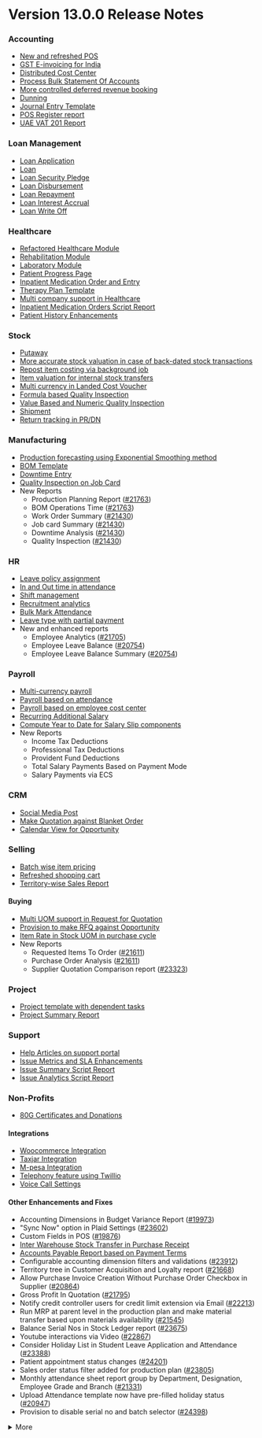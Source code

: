 # Version 13.0.0 Release Notes

### Accounting
- [New and refreshed POS](https://github.com/frappe/cpmerp/pull/20789)
- [GST E-invoicing for India](https://docs.cpmerp.com/docs/user/manual/en/regional/india/setup-e-invoicing)
- [Distributed Cost Center](https://docs.cpmerp.com/docs/user/manual/en/accounts/distributed-cost-center)
- [Process Bulk Statement Of Accounts](https://docs.cpmerp.com/docs/user/manual/en/accounts/process-statement-of-accounts)
- [More controlled deferred revenue booking](https://docs.cpmerp.com/docs/user/manual/en/accounts/process-deferred-accounting)
- [Dunning](https://docs.cpmerp.com/docs/user/manual/en/accounts/dunning)
- [Journal Entry Template](https://docs.cpmerp.com/docs/user/manual/en/accounts/journal-entry-template)
- [POS Register report](https://github.com/frappe/cpmerp/pull/23313)
- [UAE VAT 201 Report](https://github.com/frappe/cpmerp/pull/23447)


### Loan Management
- [Loan Application](https://docs.cpmerp.com/docs/user/manual/en/loan-management/loan-application)
- [Loan](https://docs.cpmerp.com/docs/user/manual/en/loan-management/loan)
- [Loan Security Pledge](https://docs.cpmerp.com/docs/user/manual/en/loan-management/loan-security-pledge)
- [Loan Disbursement](https://docs.cpmerp.com/docs/user/manual/en/loan-management/loan-disbursement)
- [Loan Repayment](https://docs.cpmerp.com/docs/user/manual/en/loan-management/loan-repayment)
- [Loan Interest Accrual](https://docs.cpmerp.com/docs/user/manual/en/loan-management/loan-interest-accrual)
- [Loan Write Off](https://docs.cpmerp.com/docs/user/manual/en/loan-management/loan-write-off)

### Healthcare
- [Refactored Healthcare Module](https://docs.cpmerp.com/docs/user/manual/en/healthcare)
- [Rehabilitation Module](https://docs.cpmerp.com/docs/user/manual/en/healthcare/exercise_type)
- [Laboratory Module](https://docs.cpmerp.com/docs/user/manual/en/healthcare/setup_laboratory)
- [Patient Progress Page](https://github.com/frappe/cpmerp/pull/22474)
- [Inpatient Medication Order and Entry](https://docs.cpmerp.com/docs/user/manual/en/healthcare/inpatient_medication_entry)
- [Therapy Plan Template](https://docs.cpmerp.com/docs/user/manual/en/healthcare/therapy_plan)
- [Multi company support in Healthcare](https://github.com/frappe/cpmerp/pull/21290)
- [Inpatient Medication Orders Script Report](https://github.com/frappe/cpmerp/pull/23984)
- [Patient History Enhancements](https://github.com/frappe/cpmerp/pull/24033)


### Stock
- [Putaway](https://docs.cpmerp.com/docs/user/manual/en/stock/putaway-rule)
- [More accurate stock valuation in case of back-dated stock transactions](https://github.com/frappe/cpmerp/pull/24183)
- [Repost item costing via background job](https://github.com/frappe/cpmerp/pull/24183)
- [Item valuation for internal stock transfers](https://github.com/frappe/cpmerp/pull/24200)
- [Multi currency in Landed Cost Voucher](https://github.com/frappe/cpmerp/pull/24127)
- [Formula based Quality Inspection](https://docs.cpmerp.com/docs/user/manual/en/stock/quality-inspection)
- [Value Based and Numeric Quality Inspection](https://github.com/frappe/cpmerp/pull/24181)
- [Shipment](https://github.com/frappe/cpmerp/pull/22914)
- [Return tracking in PR/DN](https://github.com/frappe/cpmerp/pull/22859)

### Manufacturing
- [Production forecasting using Exponential Smoothing method](https://docs.cpmerp.com/docs/user/manual/en/manufacturing/reports/demand-driven-forecasting)
- [BOM Template](https://docs.cpmerp.com/docs/user/manual/en/manufacturing/bill-of-materials#34-bom-template)
- [Downtime Entry](https://docs.cpmerp.com/docs/user/manual/en/manufacturing/downtime-entry)
- [Quality Inspection on Job Card](https://github.com/frappe/cpmerp/pull/23964)
- New Reports
  - Production Planning Report ([#21763](https://github.com/frappe/cpmerp/pull/21763))
  - BOM Operations Time ([#21763](https://github.com/frappe/cpmerp/pull/21763))
  - Work Order Summary ([#21430](https://github.com/frappe/cpmerp/pull/21430))
  - Job card Summary ([#21430](https://github.com/frappe/cpmerp/pull/21430))
  - Downtime Analysis ([#21430](https://github.com/frappe/cpmerp/pull/21430))
  - Quality Inspection ([#21430](https://github.com/frappe/cpmerp/pull/21430))

### HR
- [Leave policy assignment](https://github.com/frappe/cpmerp/pull/23112)
- [In and Out time in attendance](https://github.com/frappe/cpmerp/pull/21547)
- [Shift management](https://docs.cpmerp.com/docs/user/manual/en/human-resources/shift-management)
- [Recruitment analytics](https://github.com/frappe/cpmerp/pull/21732)
- [Bulk Mark Attendance](https://github.com/frappe/cpmerp/pull/20062)
- [Leave type with partial payment](https://github.com/frappe/cpmerp/pull/23173)
- New and enhanced reports
    - Employee Analytics ([#21705](https://github.com/frappe/cpmerp/pull/21705))
    - Employee Leave Balance ([#20754](https://github.com/frappe/cpmerp/pull/20754))
    - Employee Leave Balance Summary ([#20754](https://github.com/frappe/cpmerp/pull/20754))

### Payroll
- [Multi-currency payroll](https://github.com/frappe/cpmerp/pull/23519)
- [Payroll based on attendance](https://github.com/frappe/cpmerp/pull/21258)
- [Payroll based on employee cost center](https://github.com/frappe/cpmerp/pull/21609)
- [Recurring Additional Salary](https://github.com/frappe/cpmerp/pull/20936)
- [Compute Year to Date for Salary Slip components](https://github.com/frappe/cpmerp/pull/24362)
- New Reports
  - Income Tax Deductions
  - Professional Tax Deductions
  - Provident Fund Deductions
  - Total Salary Payments Based on Payment Mode
  - Salary Payments via ECS

### CRM
- [Social Media Post](https://docs.cpmerp.com/docs/user/manual/en/CRM/social-media-post)
- [Make Quotation against Blanket Order](https://docs.cpmerp.com/docs/user/manual/en/selling/blanket-order)
- [Calendar View for Opportunity](https://github.com/frappe/cpmerp/pull/21280)

### Selling
- [Batch wise item pricing](https://github.com/frappe/cpmerp/pull/24470)
- [Refreshed shopping cart](https://github.com/frappe/cpmerp/pull/22617)
- [Territory-wise Sales Report](https://github.com/frappe/cpmerp/pull/20428)

#### Buying
- [Multi UOM support in Request for Quotation](https://github.com/frappe/cpmerp/pull/22249)
- [Provision to make RFQ against Opportunity](https://github.com/frappe/cpmerp/pull/22765)
- [Item Rate in Stock UOM in purchase cycle](https://github.com/frappe/cpmerp/pull/24315)
- New Reports
  - Requested Items To Order ([#21611](https://github.com/frappe/cpmerp/pull/21611))
  - Purchase Order Analysis ([#21611](https://github.com/frappe/cpmerp/pull/21611))
  - Supplier Quotation Comparison report ([#23323](https://github.com/frappe/cpmerp/pull/23323))

### Project
- [Project template with dependent tasks](https://github.com/frappe/cpmerp/pull/24092)
- [Project Summary Report](https://github.com/frappe/cpmerp/pull/21587)

### Support
- [Help Articles on support portal](https://github.com/frappe/cpmerp/pull/22194)
- [Issue Metrics and SLA Enhancements](https://github.com/frappe/cpmerp/pull/21617)
- [Issue Summary Script Report](https://docs.cpmerp.com/docs/user/manual/en/support/support_reports)
- [Issue Analytics Script Report](https://docs.cpmerp.com/docs/user/manual/en/support/support_reports)

### Non-Profits
- [80G Certificates and Donations](https://docs.cpmerp.com/docs/user/manual/en/non_profit/tax_exemption_80g_certificate)

#### Integrations
- [Woocommerce Integration](https://docs.cpmerp.com/docs/user/manual/en/cpmerp_integration/woocommerce_integration)
- [Taxjar Integration](https://github.com/frappe/cpmerp/pull/21047)
- [M-pesa Integration](https://docs.cpmerp.com/docs/user/manual/en/cpmerp_integration/mpesa-integration)
- [Telephony feature using Twillio](https://github.com/frappe/cpmerp/pull/24032)
- [Voice Call Settings](https://github.com/frappe/cpmerp/pull/24126)


#### Other Enhancements and Fixes
- Accounting Dimensions in Budget Variance Report ([#19973](https://github.com/frappe/cpmerp/pull/19973))
- "Sync Now" option in Plaid Settings ([#23602](https://github.com/frappe/cpmerp/pull/23602))
- Custom Fields in POS ([#19876](https://github.com/frappe/cpmerp/pull/19876))
- [Inter Warehouse Stock Transfer in Purchase Receipt](https://docs.cpmerp.com/docs/user/manual/en/stock/articles/material-transfer-from-delivery-note)
- [Accounts Payable Report based on Payment Terms](https://docs.cpmerp.com/docs/user/manual/en/accounts/accounting-reports)
- Configurable accounting dimension filters and validations ([#23912](https://github.com/frappe/cpmerp/pull/23912))
- Territory tree in Customer Acquisition and Loyalty report ([#21668](https://github.com/frappe/cpmerp/pull/21668))
- Allow Purchase Invoice Creation Without Purchase Order Checkbox in Supplier ([#20864](https://github.com/frappe/cpmerp/pull/20864))
- Gross Profit In Quotation ([#21795](https://github.com/frappe/cpmerp/pull/21795))
- Notify credit controller users for credit limit extension via Email ([#22213](https://github.com/frappe/cpmerp/pull/22213))
- Run MRP at parent level in the production plan and make material transfer based upon materials availability ([#21545](https://github.com/frappe/cpmerp/pull/21545))
- Balance Serial Nos in Stock Ledger report ([#23675](https://github.com/frappe/cpmerp/pull/23675))
- Youtube interactions via Video  ([#22867](https://github.com/frappe/cpmerp/pull/22867))
- Consider Holiday List in Student Leave Application and Attendance ([#23388](https://github.com/frappe/cpmerp/pull/23388))
- Patient appointment status changes ([#24201](https://github.com/frappe/cpmerp/pull/24201))
- Sales order status filter added for production plan ([#23805](https://github.com/frappe/cpmerp/pull/23805))
- Monthly attendance sheet report group by Department, Designation, Employee Grade and Branch ([#21331](https://github.com/frappe/cpmerp/pull/21331))
- Upload Attendance template now have pre-filled holiday status ([#20947](https://github.com/frappe/cpmerp/pull/20947))
- Provision to disable serial no and batch selector ([#24398](https://github.com/frappe/cpmerp/pull/24398))

<details>
<summary>More</summary>

- Fetch Items from BOM in Stock Entry([#19498](https://github.com/frappe/cpmerp/pull/19498))
- Supplier Sourced Items in BOM ([#23557](https://github.com/frappe/cpmerp/pull/23557))
- Close Production Plan ([#23728](https://github.com/frappe/cpmerp/pull/23728))
- Button to create Stock Entry for Drug Shortage ([#24012](https://github.com/frappe/cpmerp/pull/24012))
- Added column cost center in Accounts Receivable report ([#23835](https://github.com/frappe/cpmerp/pull/23835))
- Added jinja templating in Contract Template ([#24046](https://github.com/frappe/cpmerp/pull/24046))
- Make account number length configurable ([#23845](https://github.com/frappe/cpmerp/pull/23845))
- Add company and correct filter in bank reconciliation statement ([#23614](https://github.com/frappe/cpmerp/pull/23614))
- Added Condition field in Pricing Rule ([#23014](https://github.com/frappe/cpmerp/pull/23014))
- Open lead status on next contact date ([#23445](https://github.com/frappe/cpmerp/pull/23445))
- [Tax Category in POS Profile](https://docs.cpmerp.com/docs/user/manual/en/accounts/pos-profile)
- Added phone field in product Inquiry ([#23170](https://github.com/frappe/cpmerp/pull/23170))
- Allow Discharge despite Unbilled Healthcare Services ([#24281](https://github.com/frappe/cpmerp/pull/24281))
- Do Not Bill Patient Encounters for Inpatients ([#24355](https://github.com/frappe/cpmerp/pull/24355))
- Autofill Supplier pop-up when only 1 Supplier in RFQ ([#22512](https://github.com/frappe/cpmerp/pull/22512))
- Accounting entries for service item in Purchase receipt ([#22223](https://github.com/frappe/cpmerp/pull/22223))
- Added Project in Sales Analytics report ([#23309](https://github.com/frappe/cpmerp/pull/23309))
- Added all companies option in employee tree to view employee across all companies ([#22573](https://github.com/frappe/cpmerp/pull/22573))
- Email Group Option In Email Campaign ([#22731](https://github.com/frappe/cpmerp/pull/22731))
- Stock Report Enhancements ([#21727](https://github.com/frappe/cpmerp/pull/21727))
- Added range for age in stock ageing ([#22622](https://github.com/frappe/cpmerp/pull/22622))
- Report Summary in Financial Statement([#20876](https://github.com/frappe/cpmerp/pull/20876))
- Added sequence id in routing for the completion of operations sequentially ([#23641](https://github.com/frappe/cpmerp/pull/23641))
- Nested Set filtering for Accounting Dimension
- Add/Remove Items from submitted Sales/Purchase Order
- Provision to edit Item Details from Marketplace
- Scan Barcode in Purchase Receipt
- Disable Rounded Totals Checkbox for Salary Slips in HR Settings

- Renamed Loan Management to Loan on Desk Page ([#21877](https://github.com/frappe/cpmerp/pull/21877))
- Added Expense Approver field in Employee master ([#22244](https://github.com/frappe/cpmerp/pull/22244))
- Bill all hours by default on Timesheet ([#22155](https://github.com/frappe/cpmerp/pull/22155))
- Unable to cancel employee advance ([#22374](https://github.com/frappe/cpmerp/pull/22374))
- Status error in purchase invoice ([#22351](https://github.com/frappe/cpmerp/pull/22351))
- Item-wise sales and purchase register export ([#22184](https://github.com/frappe/cpmerp/pull/22184))
- Billing address in for Purchase documents ([#22233](https://github.com/frappe/cpmerp/pull/22233))
- Handle canceled entries in financial statements ([#22231](https://github.com/frappe/cpmerp/pull/22231))
- Default period start date and period end date for financial statements ([#22011](https://github.com/frappe/cpmerp/pull/22011))
- Update Packed Items via Update Items in Sales Order ([#22392](https://github.com/frappe/cpmerp/pull/22392))
- Hide delete company transactions button if not system manager ([#21839](https://github.com/frappe/cpmerp/pull/21839))
- Skipping total row for tree-view reports ([#22350](https://github.com/frappe/cpmerp/pull/22350))
- Cancelled entries in tds payable monthly report ([#22131](https://github.com/frappe/cpmerp/pull/22131))
- Inter-company Invoice currency for multicurrency transactions ([#21984](https://github.com/frappe/cpmerp/pull/21984))
- Filter batches based on item and warehouse in Pick List (develop) ([#21780](https://github.com/frappe/cpmerp/pull/21780))
- Set cost center in Expense Claim child based on parent (if missing) ([#22175](https://github.com/frappe/cpmerp/pull/22175))
- Item wise backdated stock entry posting for immutable ledger ([#22366](https://github.com/frappe/cpmerp/pull/22366))
- Shopping cart UI fixes ([#22137](https://github.com/frappe/cpmerp/pull/22137))
- Filter Leave Type based on allocation for a particular employee ([#22050](https://github.com/frappe/cpmerp/pull/22050))
- Party validation for inter-warehouse transaction ([#22186](https://github.com/frappe/cpmerp/pull/22186))
- Manufacturing dashboard and work order summary chart ([#21946](https://github.com/frappe/cpmerp/pull/21946))
- IP Admission and Discharge, Minor fixes ([#21817](https://github.com/frappe/cpmerp/pull/21817))
- Validation of Purchase Order against Material Request missing ([#22192](https://github.com/frappe/cpmerp/pull/22192))
- Staffing Plan validation ([#22379](https://github.com/frappe/cpmerp/pull/22379))
- Do not allow backdated stock transactions in previous fiscal year ([#21967](https://github.com/frappe/cpmerp/pull/21967))
- Employee Advance Return not working ([#21812](https://github.com/frappe/cpmerp/pull/21812))
- Added card for reports on education desk ([#21853](https://github.com/frappe/cpmerp/pull/21853))
- Refactored project summary report  ([#21943](https://github.com/frappe/cpmerp/pull/21943))
- Revenue and Customer Count only in date range in Customer Acquitition Report ([#22210](https://github.com/frappe/cpmerp/pull/22210))
- Alternative item not working for subcontract ([#22386](https://github.com/frappe/cpmerp/pull/22386))
- Unable to create batched Item ([#22393](https://github.com/frappe/cpmerp/pull/22393))
- Filters for the manufacturing reports ([#21960](https://github.com/frappe/cpmerp/pull/21960))
- Raw material warehouse in Production Planning Report ([#21982](https://github.com/frappe/cpmerp/pull/21982))
- Allowed LWP leave types to select in Leave Application even if there is no allocation against them ([#22197](https://github.com/frappe/cpmerp/pull/22197))
- Report not working on parameter Grade ([#21951](https://github.com/frappe/cpmerp/pull/21951))
- Allow to enter Relieving date if employee status is Left ([#22242](https://github.com/frappe/cpmerp/pull/22242))
- Resetting lost reason in opportunity and quotation ([#22378](https://github.com/frappe/cpmerp/pull/22378))
- Filtering issues in opening invoice creation tool ([#21969](https://github.com/frappe/cpmerp/pull/21969))
- Set default reference Id for "On Previous Row Amount" and "On Previous Row Total" ([#22346](https://github.com/frappe/cpmerp/pull/22346))
- UX date range field separated in from and to date fields. ([#21765](https://github.com/frappe/cpmerp/pull/21765))
- Enable show_configure_button when shopping cart is enabled ([#22468](https://github.com/frappe/cpmerp/pull/22468))
- Setup status indicators for Job Offer and Job Applicant (develop) ([#22445](https://github.com/frappe/cpmerp/pull/22445))
- Item-wise sales history report ([#22783](https://github.com/frappe/cpmerp/pull/22783))
- Setting filter for project in kanban board ([#22717](https://github.com/frappe/cpmerp/pull/22717))
- Dashboard For Timesheet ([#22750](https://github.com/frappe/cpmerp/pull/22750))
- Handle custom statuses for the pause SLA configuration ([#22349](https://github.com/frappe/cpmerp/pull/22349))
- Quality Feedback and Template ([#22571](https://github.com/frappe/cpmerp/pull/22571))
- Unable to change link from new lead to existing customer ([#22787](https://github.com/frappe/cpmerp/pull/22787))
- Move Issue List actions under 'Actions' dropdown (ux) ([#22710](https://github.com/frappe/cpmerp/pull/22710))
- Cost center should only show option of selected company ([#22598](https://github.com/frappe/cpmerp/pull/22598))
- Serial No Rename does not affect  Stock Ledger Entry ([#22746](https://github.com/frappe/cpmerp/pull/22746))
- Descriptions not copied while creating Fees from Fee Structure ([#22792](https://github.com/frappe/cpmerp/pull/22792))
- Company filter for cost_center and expense_account in all sales and purchase transactions ([#22478](https://github.com/frappe/cpmerp/pull/22478))
- Arrangements of filters for reports accounts payable & receivable  ([#22636](https://github.com/frappe/cpmerp/pull/22636))
- Update the project after task deletion so that the % completed shows correct value ([#22591](https://github.com/frappe/cpmerp/pull/22591))
- Block Invalid Serial No updates in Maintenance Schedule ([#22665](https://github.com/frappe/cpmerp/pull/22665))
- Fetch item price in sales invoice based on it's validity ([#22563](https://github.com/frappe/cpmerp/pull/22563))
- Add view ledger button for cancelled docs ([#22432](https://github.com/frappe/cpmerp/pull/22432))
- Allow creating SLA documents even if SLA tracking is not enabled ([#22608](https://github.com/frappe/cpmerp/pull/22608))
- Quotation list view blank if quotation_to field not set as a standard filter ([#22672](https://github.com/frappe/cpmerp/pull/22672))
- Salary deductions report fixes ([#22397](https://github.com/frappe/cpmerp/pull/22397))
22727))
- Incorrect delivered qty in Supplier-Wise Sales Analytics ([#22631](https://github.com/frappe/cpmerp/pull/22631))
- Moved parent warehouse to top section also added a section break ([#22708](https://github.com/frappe/cpmerp/pull/22708))
- Skip Progress and Completed by fields on Task Duplication ([#22565](https://github.com/frappe/cpmerp/pull/22565))
- Incorrect stock after merging the items ([#22526](https://github.com/frappe/cpmerp/pull/22526))
- Letter head not found in opening invoice creation tool ([#22488](https://github.com/frappe/cpmerp/pull/22488))
- Cannot cancel asset and asset movement ([#22441](https://github.com/frappe/cpmerp/pull/22441))
- Fetch project-related info in Timesheet ([#22423](https://github.com/frappe/cpmerp/pull/22423))
- Currency symbol not showing as per company currency in stock balance report ([#22724](https://github.com/frappe/cpmerp/pull/22724))
- Add default cost center in payment reconciliation JV ([#22614](https://github.com/frappe/cpmerp/pull/22614))
- Stock Reconciliation Invalid Quantity for Batched Item ([#22726](https://github.com/frappe/cpmerp/pull/22726))
- Project link not set in accounts other than profit and loss accounts ([#22051](https://github.com/frappe/cpmerp/pull/22051))
- Buying price for non stock item in gross profit report ([#22616](https://github.com/frappe/cpmerp/pull/22616))
- Multi currency payment reconciliation ([#22738](https://github.com/frappe/cpmerp/pull/22738))
- Cannot cancel assets with repair pending ([#22440](https://github.com/frappe/cpmerp/pull/22440))
- Reset homepage to home after unchecking products page ([#22736](https://github.com/frappe/cpmerp/pull/22736))
- Generic Message in previous doc validation for buying and selling ([#22546](https://github.com/frappe/cpmerp/pull/22546))
- Expense claim outstanding while making payment entry ([#22735](https://github.com/frappe/cpmerp/pull/22735))
- Take parent cost center for child if no cost center at child in expense claim ([#22496](https://github.com/frappe/cpmerp/pull/22496))
- Consider company fiscal year for getting balance ([#22577](https://github.com/frappe/cpmerp/pull/22577))
- Pick List empty table and Serial-Batch items handling ([#22426](https://github.com/frappe/cpmerp/pull/22426))
- Show total row in print format of financial statement ([#22693](https://github.com/frappe/cpmerp/pull/22693))
- Set Root as Parent if no parent in new tree view node ([#22497](https://github.com/frappe/cpmerp/pull/22497))
- Multiple pos issues ([#23725](https://github.com/frappe/cpmerp/pull/23725))
- Calculate taxes if tax is based on item quantity and inclusive on item price ([#23001](https://github.com/frappe/cpmerp/pull/23001))
- Contact us button not visible in the website for the non variant items ([#23217](https://github.com/frappe/cpmerp/pull/23217))
- Not able to make Material Request from Sales Order ([#23669](https://github.com/frappe/cpmerp/pull/23669))
- Capture advance payments in payment order ([#23256](https://github.com/frappe/cpmerp/pull/23256))
- Program and Course Enrollment fixes ([#23333](https://github.com/frappe/cpmerp/pull/23333))
- Cannot create asset if cwip disabled and account not set ([#23580](https://github.com/frappe/cpmerp/pull/23580))
- Cannot merge pos invoices with inclusive tax ([#23541](https://github.com/frappe/cpmerp/pull/23541))
- Do not allow Company as accounting dimension ([#23755](https://github.com/frappe/cpmerp/pull/23755))
- Set value of wrong Bank Account field in Payment Entry ([#22302](https://github.com/frappe/cpmerp/pull/22302))
- Reverse journal entry for multi-currency ([#23165](https://github.com/frappe/cpmerp/pull/23165))
- Updated integrations desk page ([#23772](https://github.com/frappe/cpmerp/pull/23772))
- Assessment Result child table not visible when accessed via Assessment Plan dashboard ([#22880](https://github.com/frappe/cpmerp/pull/22880))
- Conversion factor fixes in Stock Entry ([#23407](https://github.com/frappe/cpmerp/pull/23407))
- Total calculations for multi-currency RCM invoices ([#23072](https://github.com/frappe/cpmerp/pull/23072))
- Show accounts in financial statements upto level 20 ([#23718](https://github.com/frappe/cpmerp/pull/23718))
- Consolidated financial statement sums values into wrong parent ([#23288](https://github.com/frappe/cpmerp/pull/23288))
- Set SLA variance in seconds for Duration fieldtype ([#23765](https://github.com/frappe/cpmerp/pull/23765))
- Added missing reports on selling desk ([#23548](https://github.com/frappe/cpmerp/pull/23548))
- Fixed heading in the mobile view ([#23145](https://github.com/frappe/cpmerp/pull/23145))
- Misleading filters on Item tax Template Link field ([#22918](https://github.com/frappe/cpmerp/pull/22918))
- Do not consider opening entries for TDS calculation ([#23597](https://github.com/frappe/cpmerp/pull/23597))
- Attendance calendar map fix ([#23245](https://github.com/frappe/cpmerp/pull/23245))
- Post cancellation accounting entry on posting date instead of current ([#23361](https://github.com/frappe/cpmerp/pull/23361))
- Set Customer only if Contact is present ([#23704](https://github.com/frappe/cpmerp/pull/23704))
- Add Delivery Note Count in Sales Invoice Dashboard ([#23161](https://github.com/frappe/cpmerp/pull/23161))
- Breadcrumbs for Maintenance Visit and Schedule ([#23369](https://github.com/frappe/cpmerp/pull/23369))
- Raise Error on over receipt/consumption for sub-contracted PR ([#23195](https://github.com/frappe/cpmerp/pull/23195))
- Validate if company not set in the Payment Entry ([#23419](https://github.com/frappe/cpmerp/pull/23419))
- Ignore company and bank account doctype while deleting company transactions ([#22953](https://github.com/frappe/cpmerp/pull/22953))
- Sales funnel data is inconsistent ([#23110](https://github.com/frappe/cpmerp/pull/23110))
- Credit Limit Email not working ([#23059](https://github.com/frappe/cpmerp/pull/23059))
- Add Company in list fields to fetch for Expense Claim ([#23007](https://github.com/frappe/cpmerp/pull/23007))
- Issue form cleaned up and renamed Minutes to First Response field ([#23066](https://github.com/frappe/cpmerp/pull/23066))
- Quotation lost reason options fix ([#22814](https://github.com/frappe/cpmerp/pull/22814))
- Tax amounts in HSN Wise Outward summary ([#23076](https://github.com/frappe/cpmerp/pull/23076))
- Patient Appointment not able to save ([#23434](https://github.com/frappe/cpmerp/pull/23434))
- Removed Working Hours field from Company ([#23009](https://github.com/frappe/cpmerp/pull/23009))
- Added check-in time validation in the Inpatient Record - Transfer ([#22958](https://github.com/frappe/cpmerp/pull/22958))
- Handle Blank from/to range in Numeric Item Attribute ([#23483](https://github.com/frappe/cpmerp/pull/23483))
- Sequence Matcher error in Bank Reconciliation ([#23539](https://github.com/frappe/cpmerp/pull/23539))
- Fixed Conversion Factor rate for the BOM Exploded Item ([#23151](https://github.com/frappe/cpmerp/pull/23151))
- Payment Schedule not fetching ([#23476](https://github.com/frappe/cpmerp/pull/23476))
- Validate if removed Item Attributes exist in variant items ([#22911](https://github.com/frappe/cpmerp/pull/22911))
- Set default billing address for purchase documents ([#22950](https://github.com/frappe/cpmerp/pull/22950))
- Added help link in navbar settings ([#22943](https://github.com/frappe/cpmerp/pull/22943))
- Apply TDS on Purchase Invoice creation from Purchase Order and Purchase Receipt ([#23282](https://github.com/frappe/cpmerp/pull/23282))
- Education Module fixes ([#23714](https://github.com/frappe/cpmerp/pull/23714))
- Filter out cancelled entries in customer ledger summary ([#23205](https://github.com/frappe/cpmerp/pull/23205))
- Fiscal Year and Tax Rates for Italy ([#23623](https://github.com/frappe/cpmerp/pull/23623))
- Production Plan incorrect Work Order qty ([#23264](https://github.com/frappe/cpmerp/pull/23264))
- Added new filters in the Batch-wise Balance History report ([#23676](https://github.com/frappe/cpmerp/pull/23676))
- Update state code and union territory for Daman and Diu ([#22988](https://github.com/frappe/cpmerp/pull/22988))
- Set Stock UOM in item while creating Material Request from Stock Entry ([#23436](https://github.com/frappe/cpmerp/pull/23436))
- Sales Order to Purchase Order flow improvement ([#23357](https://github.com/frappe/cpmerp/pull/23357))
- Student Admission and Student Applicant fixes ([#23515](https://github.com/frappe/cpmerp/pull/23515))
- Loan disbursement amount validation ([#24000](https://github.com/frappe/cpmerp/pull/24000))
- Making company address read-only in delivery note ([#23890](https://github.com/frappe/cpmerp/pull/23890))
- BOM stock report color showing always red ([#23994](https://github.com/frappe/cpmerp/pull/23994))
- Added filter for customer field in Issue ([#24051](https://github.com/frappe/cpmerp/pull/24051))
- Added project link in timesheet form ([#23764](https://github.com/frappe/cpmerp/pull/23764))
- Update integrations desk page ([#23767](https://github.com/frappe/cpmerp/pull/23767))
- Place of supply change on address change ([#23941](https://github.com/frappe/cpmerp/pull/23941))
- TDS calculation, skip invoices with "Apply Tax Withholding Amount" has disabled ([#23672](https://github.com/frappe/cpmerp/pull/23672))
- Auto fetch serial nos with modified conversion factor ([#23854](https://github.com/frappe/cpmerp/pull/23854))
- Default cost center in item master not set in stock entry ([#23877](https://github.com/frappe/cpmerp/pull/23877))
- Incorrect de-link serial no and batch ([#23947](https://github.com/frappe/cpmerp/pull/23947))
- Accounting for internal transfer invoices within same company ([#24021](https://github.com/frappe/cpmerp/pull/24021))
- Multiple pricing rule with margin type as Percentage is not working ([#24205](https://github.com/frappe/cpmerp/pull/24205))
- Added Purchase Order to Global Search ([#24055](https://github.com/frappe/cpmerp/pull/24055))
- Cannot expand row in update items dialog ([#23839](https://github.com/frappe/cpmerp/pull/23839))
- Maintain stock can't be changed it there is product bundle ([#23989](https://github.com/frappe/cpmerp/pull/23989))
- SO to PO Mapping Issue ([#23820](https://github.com/frappe/cpmerp/pull/23820))
- Asset with value zero doesn't show up in fixed asset register ([#24091](https://github.com/frappe/cpmerp/pull/24091))
- Cannot save customer email & phone ([#23797](https://github.com/frappe/cpmerp/pull/23797))
- Incorrect balance value in stock balance report ([#24048](https://github.com/frappe/cpmerp/pull/24048))
- Payment Terms not fetched in Purchase Invoice from Purchase Receipt ([#23735](https://github.com/frappe/cpmerp/pull/23735))
- Fix for LMS Sign Up link ([#23743](https://github.com/frappe/cpmerp/pull/23743))
- Incorrect stock quantity if 'Allow Multiple Material Consumption… ([#24116](https://github.com/frappe/cpmerp/pull/24116))
- Added wrong absent days calculation in salary slip ([#23897](https://github.com/frappe/cpmerp/pull/23897))
- Purchase receipt to purchase invoice bill date mapping ([#23967](https://github.com/frappe/cpmerp/pull/23967))
- Overriding po ([#24022](https://github.com/frappe/cpmerp/pull/24022))
- Do not cancel reference document on Quality Inspection cancellation ([#24198](https://github.com/frappe/cpmerp/pull/24198))
- Get formatted value in 'taxes' print template ([#24035](https://github.com/frappe/cpmerp/pull/24035))
- Don't overrule Item Price via Pricing Rule Rate if 0 ([#23636](https://github.com/frappe/cpmerp/pull/23636))
- Job card error handling for operations field ([#23991](https://github.com/frappe/cpmerp/pull/23991))
- Validation for journal entry with 0 debit and credit values ([#23975](https://github.com/frappe/cpmerp/pull/23975))
- Check if customer exists in product listing ([#24030](https://github.com/frappe/cpmerp/pull/24030))
- Asset finance book posting date fix ([#23778](https://github.com/frappe/cpmerp/pull/23778))
- Same source and target tables in Status Updater's update query ([#24110](https://github.com/frappe/cpmerp/pull/24110))
- Asset finance book depreciation posting date fix ([#23833](https://github.com/frappe/cpmerp/pull/23833))
- Ignore exception during leave ledger creation from patch ([#24005](https://github.com/frappe/cpmerp/pull/24005))
- Added link of bank reconciliation and clearance in accounting desk page ([#23850](https://github.com/frappe/cpmerp/pull/23850))
- Sales invoice add button from sales order dashboard ([#24077](https://github.com/frappe/cpmerp/pull/24077))
- Incorrect calculation for consumed qty for subcontract item ([#23257](https://github.com/frappe/cpmerp/pull/23257))
- Incorrect required_qty in Production Planning Report ([#24074](https://github.com/frappe/cpmerp/pull/24074))
- Email digest user not found ([#23949](https://github.com/frappe/cpmerp/pull/23949))
- Delete Receive at Warehouse entry on cancellation of Send to War… ([#24115](https://github.com/frappe/cpmerp/pull/24115))
- Added TDS Payable account number and an error message ([#24065](https://github.com/frappe/cpmerp/pull/24065))
- Override field_map for job card gantt ([#24155](https://github.com/frappe/cpmerp/pull/24155))
- Old shopify order syncing date ([#23990](https://github.com/frappe/cpmerp/pull/23990))
- Shipping chanrges not sync in cpmerp from shopify ([#24114](https://github.com/frappe/cpmerp/pull/24114))
- GSTR B2C report ([#24039](https://github.com/frappe/cpmerp/pull/24039))
- Ignore cancelled entries in stock balance report ([#23757](https://github.com/frappe/cpmerp/pull/23757))
- Stock ageing report not working ([#23923](https://github.com/frappe/cpmerp/pull/23923))
- Incorrect assign to in Maintenance Schedule  ([#23831](https://github.com/frappe/cpmerp/pull/23831))
- Improve UX of DATEV report ([#23892](https://github.com/frappe/cpmerp/pull/23892))
- Set SLA variance in seconds for Duration fieldtype ([#23765](https://github.com/frappe/cpmerp/pull/23765))
- dDouble exception in payroll ([#24078](https://github.com/frappe/cpmerp/pull/24078))
- Make asset dashboard charts public ([#23751](https://github.com/frappe/cpmerp/pull/23751))
- Don't copy terms and discount from SO to PO ([#23903](https://github.com/frappe/cpmerp/pull/23903))
- Ignore doctypes on company transaction delete ([#23864](https://github.com/frappe/cpmerp/pull/23864))
- Error handling in Upload Attendance  ([#23907](https://github.com/frappe/cpmerp/pull/23907))
- Tax template update on customer address change ([#24160](https://github.com/frappe/cpmerp/pull/24160))
- Not able to save bom ([#23910](https://github.com/frappe/cpmerp/pull/23910))
- Enable Allow Auto Repeat for standard doctypes having auto_repeat field ([#23776](https://github.com/frappe/cpmerp/pull/23776))
- Place of Supply fix in Sales Invoices ([#23785](https://github.com/frappe/cpmerp/pull/23785))
- Opening invoices in GSTR-1 report ([#24117](https://github.com/frappe/cpmerp/pull/24117))
- Partial serial no return issue ([#24208](https://github.com/frappe/cpmerp/pull/24208))
- Import taxjar globally in the taxjar_integration module ([#24027](https://github.com/frappe/cpmerp/pull/24027))
- Payroll attendance error ([#23887](https://github.com/frappe/cpmerp/pull/23887))
- Loan application link on creating loan ([#23937](https://github.com/frappe/cpmerp/pull/23937))
- POS item search includes non stock items ([#23914](https://github.com/frappe/cpmerp/pull/23914))
- Paid amount in Sales Invoice POS return resets to 0 ([#24057](https://github.com/frappe/cpmerp/pull/24057))
- Fiscal year can be shorter than 12 months ([#23838](https://github.com/frappe/cpmerp/pull/23838))
- Loan repayment type option remove ([#23582](https://github.com/frappe/cpmerp/pull/23582))
- Item wise tax calculation ([#23744](https://github.com/frappe/cpmerp/pull/23744))
- Enabling track changes for stock settings ([#23982](https://github.com/frappe/cpmerp/pull/23982))
- Added link of bank reconciliation and clearance in accounting desk page ([#23809](https://github.com/frappe/cpmerp/pull/23809))
- Location data on Asset to use command(make_demo) ([#23825](https://github.com/frappe/cpmerp/pull/23825))
- Handle Account and Item None not found in Opening Invoice Creation Tool ([#23559](https://github.com/frappe/cpmerp/pull/23559))
- Multiple subcontracting issues ([#23662](https://github.com/frappe/cpmerp/pull/23662))
- Sequence id override with workstation column ([#23810](https://github.com/frappe/cpmerp/pull/23810))
- Leave policy dashboard fix and roles ([#24170](https://github.com/frappe/cpmerp/pull/24170))
- Scan barcode does not update barcode item field in sales order ([#24090](https://github.com/frappe/cpmerp/pull/24090))
- Item price duplicate checking ([#23408](https://github.com/frappe/cpmerp/pull/23408))
- Tax template update on supplier change for India ([#24060](https://github.com/frappe/cpmerp/pull/24060))
- Consumed qty logic for subcontracted raw materials ([#23314](https://github.com/frappe/cpmerp/pull/23314))
- Finance book not getting added in journal Entry of asset value adjustment ([#24100](https://github.com/frappe/cpmerp/pull/24100))
- Set proper state code in ewaybill JSON when GST category is SEZ ([#23953](https://github.com/frappe/cpmerp/pull/23953))
- Copying po no when mapping doc ([#23729](https://github.com/frappe/cpmerp/pull/23729))
- Duplicate items validation for POS Invoice when allow multiple items is disabled ([#23896](https://github.com/frappe/cpmerp/pull/23896))
- Do not allow Company as accounting dimension ([#23749](https://github.com/frappe/cpmerp/pull/23749))
- Validation for duplicate Tax Category ([#23978](https://github.com/frappe/cpmerp/pull/23978))
- Therapy plan and session fixes ([#23817](https://github.com/frappe/cpmerp/pull/23817))
- Pricing rule with transaction not working for additional product ([#24053](https://github.com/frappe/cpmerp/pull/24053))
- Inpatient Medication Order and Entry fixes ([#23799](https://github.com/frappe/cpmerp/pull/23799))
- Avoid using SQL query to get fiscal year dates ([#24050](https://github.com/frappe/cpmerp/pull/24050))
- Auto Statewise gst tax template ([#23832](https://github.com/frappe/cpmerp/pull/23832))
- On save sequence id column override with workstation ([#23812](https://github.com/frappe/cpmerp/pull/23812))
- Multiple pricing rules are not working on selling side ([#22711](https://github.com/frappe/cpmerp/pull/22711))
- Salary slip popup error ([#24192](https://github.com/frappe/cpmerp/pull/24192))
- Multiple pricing rule with margin type as Percentage is not working ([#24204](https://github.com/frappe/cpmerp/pull/24204))
- Allow statistical component in salary structure. ([#24424](https://github.com/frappe/cpmerp/pull/24424))
- Set current asset value before calculating difference amount ([#24119](https://github.com/frappe/cpmerp/pull/24119))
- To use Stock UoM in BOM Stock Report ([#24339](https://github.com/frappe/cpmerp/pull/24339))
- Accounting entries of asset when submitting purchase receipt ([#24191](https://github.com/frappe/cpmerp/pull/24191))
- Batch/Serial Selector for Scanned Batched Item ([#24338](https://github.com/frappe/cpmerp/pull/24338))
- Link timesheets with corresponding projects ([#24346](https://github.com/frappe/cpmerp/pull/24346))
- Material request wrong status issue ([#24019](https://github.com/frappe/cpmerp/pull/24019))
- UX issues in e-invoicing ([#24358](https://github.com/frappe/cpmerp/pull/24358))
- Company Wise Valuation Rate for RM in BOM ([#24324](https://github.com/frappe/cpmerp/pull/24324))
- Stock ageing should not take cancelled stock entries. ([#24437](https://github.com/frappe/cpmerp/pull/24437))
- Partial loan security unpledging ([#24252](https://github.com/frappe/cpmerp/pull/24252))
- Asset depreciation ledger ([#24226](https://github.com/frappe/cpmerp/pull/24226))
- Back Update from QC based on Batch No ([#24329](https://github.com/frappe/cpmerp/pull/24329))
- Fix for not having fiscal year while creating new company ([#24130](https://github.com/frappe/cpmerp/pull/24130))
- E-invoice print format not showing other charges ([#24474](https://github.com/frappe/cpmerp/pull/24474))
- Tax template update on customer address change ([#24146](https://github.com/frappe/cpmerp/pull/24146))
- Do not manufacture same serial no multiple times ([#24164](https://github.com/frappe/cpmerp/pull/24164))
- Ignore group cost center validation for period closing voucher ([#24375](https://github.com/frappe/cpmerp/pull/24375))
- Partial serial no return issue ([#24207](https://github.com/frappe/cpmerp/pull/24207))
- GSTR-1 double entry issue ([#24376](https://github.com/frappe/cpmerp/pull/24376))
- Not able to create dunning from sales invoice ([#24349](https://github.com/frappe/cpmerp/pull/24349))
- Set company in leave allocation and leave ledger entry ([#24296](https://github.com/frappe/cpmerp/pull/24296))
- Allow leave policy assignment to be canceled. ([#24265](https://github.com/frappe/cpmerp/pull/24265))
- Removed all day event from shift assignment calendar ([#24397](https://github.com/frappe/cpmerp/pull/24397))
- Tax calculation on salary slip for the first month ([#24272](https://github.com/frappe/cpmerp/pull/24272))
- Validate tax template for tax category ([#24402](https://github.com/frappe/cpmerp/pull/24402))
- Numeric/Non-numeric QI UX ([#24517](https://github.com/frappe/cpmerp/pull/24517))
- Finished good produced qty validation ([#24220](https://github.com/frappe/cpmerp/pull/24220))
- Incorrect serial no in the subcontracted purchase receipt ([#24354](https://github.com/frappe/cpmerp/pull/24354))
- Don't validate warehouse values between Material Request and Stock Entry ([#24294](https://github.com/frappe/cpmerp/pull/24294))
- Don't cancel job card if manufacturing entry has made ([#24063](https://github.com/frappe/cpmerp/pull/24063))
- Subscription prepaid date validation ([#24356](https://github.com/frappe/cpmerp/pull/24356))
- Payment Period based on invoice date report fix/refactor ([#24378](https://github.com/frappe/cpmerp/pull/24378))
- Drop ship partial order fixed ([#24072](https://github.com/frappe/cpmerp/pull/24072))
- Payment entry multi-currency issue ([#24332](https://github.com/frappe/cpmerp/pull/24332))
- Multiple pricing rule issue ([#24515](https://github.com/frappe/cpmerp/pull/24515))
- Last purchase rate not updating when voucher cancelled if only one voucher is present ([#24322](https://github.com/frappe/cpmerp/pull/24322))
- Do not cancel reference document on Quality Inspection cancellation ([#24197](https://github.com/frappe/cpmerp/pull/24197))
- Refactored fetching & validating address from cpmerp rather than gst portal ([#24297](https://github.com/frappe/cpmerp/pull/24297))
- Opportunity Status fix ([#22944](https://github.com/frappe/cpmerp/pull/22944))
- Fixed stock and account balance syncing ([#24644](https://github.com/frappe/cpmerp/pull/24644))
- Fixed incorrect stock ledger qty in the stock ledger report and bin ([#24649](https://github.com/frappe/cpmerp/pull/24649))
- Fixed Consolidated Financial Statement report ([#24580](https://github.com/frappe/cpmerp/pull/24580))
- Repost incompleted backdated transactions ([#24991](https://github.com/frappe/cpmerp/pull/24991))
- Unequal debit and credit issue on RCM Invoice ([#24838](https://github.com/frappe/cpmerp/pull/24838))
- Period list for exponential smoothing forecasting report ([#24983](https://github.com/frappe/cpmerp/pull/24983))
- POS Opening Entry with empty balance detail rows ([#24891](https://github.com/frappe/cpmerp/pull/24891))
- Use account_name only in consolidated report ([#24840](https://github.com/frappe/cpmerp/pull/24840))
- Validation of job card in stock entry ([#24882](https://github.com/frappe/cpmerp/pull/24882))
- Incorrect Nil Exempt and Non GST amount in GSTR3B report ([#24918](https://github.com/frappe/cpmerp/pull/24918))
- TDS check getting checked after reload ([#24973](https://github.com/frappe/cpmerp/pull/24973))
- Membership and Donation API fixes ([#24900](https://github.com/frappe/cpmerp/pull/24900))
- Allow zero valuation in stock reconciliation ([#24985](https://github.com/frappe/cpmerp/pull/24985))
- Simplified logic for additional salary ([#24907](https://github.com/frappe/cpmerp/pull/24907))
- Allow to select item code in batch naming ([#24825](https://github.com/frappe/cpmerp/pull/24825))
- Membership renewal validation (#24963) ([#24964](https://github.com/frappe/cpmerp/pull/24964))
</details>